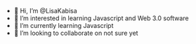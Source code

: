 - 👋 Hi, I’m @LisaKabisa
- 👀 I’m interested in learning Javascript and Web 3.0 software
- 🌱 I’m currently learning Javascript
- 💞️ I’m looking to collaborate on not sure yet

<!---
LisaKabisa/LisaKabisa is a ✨ special ✨ repository because its `README.md` (this file) appears on your GitHub profile.
You can click the Preview link to take a look at your changes.
--->
